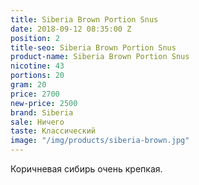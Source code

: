 ```yaml
---
title: Siberia Brown Portion Snus
date: 2018-09-12 08:35:00 Z
position: 2
title-seo: Siberia Brown Portion Snus
product-name: Siberia Brown Portion Snus
nicotine: 43
portions: 20
gram: 20
price: 2700
new-price: 2500
brand: Siberia
sale: Ничего
taste: Классический
image: "/img/products/siberia-brown.jpg"
---
```


Коричневая сибирь очень крепкая.